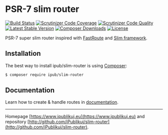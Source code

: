 # PSR-7 slim router

[![Build Status](https://img.shields.io/travis/iPublikuj/slim-router.svg?style=flat-square)](https://travis-ci.org/iPublikuj/slim-router)
[![Scrutinizer Code Coverage](https://img.shields.io/scrutinizer/coverage/g/iPublikuj/slim-router.svg?style=flat-square)](https://scrutinizer-ci.com/g/iPublikuj/slim-router/?branch=master)
[![Scrutinizer Code Quality](https://img.shields.io/scrutinizer/g/iPublikuj/slim-router.svg?style=flat-square)](https://scrutinizer-ci.com/g/iPublikuj/slim-router/?branch=master)
[![Latest Stable Version](https://img.shields.io/packagist/v/ipub/slim-router.svg?style=flat-square)](https://packagist.org/packages/ipub/slim-router)
[![Composer Downloads](https://img.shields.io/packagist/dt/ipub/slim-router.svg?style=flat-square)](https://packagist.org/packages/ipub/slim-router)
[![License](https://img.shields.io/packagist/l/ipub/slim-router.svg?style=flat-square)](https://packagist.org/packages/ipub/slim-router)

PSR-7 super slim router inspired with [FastRoute](https://github.com/nikic/FastRoute) and [Slim framework](http://www.slimframework.com).

## Installation

The best way to install ipub/slim-router is using [Composer](http://getcomposer.org/):

```sh
$ composer require ipub/slim-router
```

## Documentation

Learn how to create & handle routes in [documentation](https://github.com/iPublikuj/slim-router/blob/master/docs/en/index.md).

***
Homepage [https://www.ipublikuj.eu](https://www.ipublikuj.eu) and repository [http://github.com/iPublikuj/slim-router](http://github.com/iPublikuj/slim-router).
